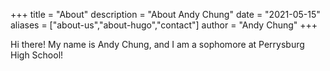 +++
title = "About"
description = "About Andy Chung"
date = "2021-05-15"
aliases = ["about-us","about-hugo","contact"]
author = "Andy Chung"
+++

Hi there!
My name is Andy Chung, and I am a sophomore at Perrysburg High School!
